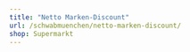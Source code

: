 ```yaml
---
title: "Netto Marken-Discount"
url: /schwabmuenchen/netto-marken-discount/
shop: Supermarkt
---
```

